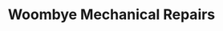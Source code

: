 ---
title: "Woombye Mechanical Repairs"
url: /woombye/woombye-mechanical-repairs/
shop: Autowerkstatt
---